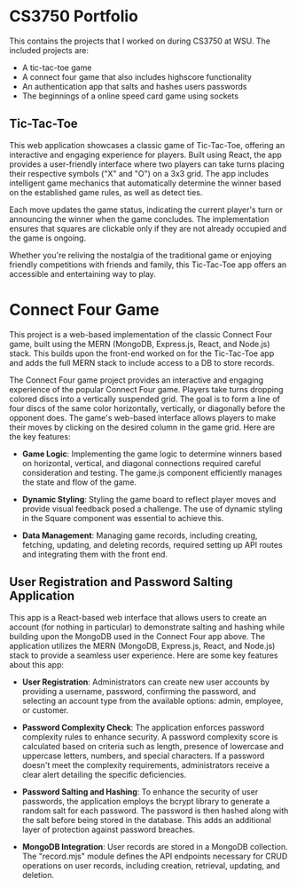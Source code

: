 # CS3750 Portfolio
This contains the projects that I worked on during CS3750 at WSU. The included projects are:
* A tic-tac-toe game
* A connect four game that also includes highscore functionality
* An authentication app that salts and hashes users passwords
* The beginnings of a online speed card game using sockets

## Tic-Tac-Toe
This web application showcases a classic game of Tic-Tac-Toe, offering an interactive and engaging experience for players. Built using React, the app provides a user-friendly interface where two players can take turns placing their respective symbols ("X" and "O") on a 3x3 grid. The app includes intelligent game mechanics that automatically determine the winner based on the established game rules, as well as detect ties.

Each move updates the game status, indicating the current player's turn or announcing the winner when the game concludes. The implementation ensures that squares are clickable only if they are not already occupied and the game is ongoing.

Whether you're reliving the nostalgia of the traditional game or enjoying friendly competitions with friends and family, this Tic-Tac-Toe app offers an accessible and entertaining way to play.


# Connect Four Game

This project is a web-based implementation of the classic Connect Four game, built using the MERN (MongoDB, Express.js, React, and Node.js) stack. This builds upon the front-end worked on for the Tic-Tac-Toe app and adds the full MERN stack to include access to a DB to store records.

The Connect Four game project provides an interactive and engaging experience of the popular Connect Four game. Players take turns dropping colored discs into a vertically suspended grid. The goal is to form a line of four discs of the same color horizontally, vertically, or diagonally before the opponent does. The game's web-based interface allows players to make their moves by clicking on the desired column in the game grid. Here are the key features:

- **Game Logic**: Implementing the game logic to determine winners based on horizontal, vertical, and diagonal connections required careful consideration and testing. The game.js component efficiently manages the state and flow of the game.

- **Dynamic Styling**: Styling the game board to reflect player moves and provide visual feedback posed a challenge. The use of dynamic styling in the Square component was essential to achieve this.

- **Data Management**: Managing game records, including creating, fetching, updating, and deleting records, required setting up API routes and integrating them with the front end.



## User Registration and Password Salting Application

This app is a React-based web interface that allows users to create an account (for nothing in particular) to demonstrate salting and hashing while building upon the MongoDB used in the Connect Four app above. The application utilizes the MERN (MongoDB, Express.js, React, and Node.js) stack to provide a seamless user experience. Here are some key features about this app:

- **User Registration**: Administrators can create new user accounts by providing a username, password, confirming the password, and selecting an account type from the available options: admin, employee, or customer.

- **Password Complexity Check**: The application enforces password complexity rules to enhance security. A password complexity score is calculated based on criteria such as length, presence of lowercase and uppercase letters, numbers, and special characters. If a password doesn't meet the complexity requirements, administrators receive a clear alert detailing the specific deficiencies.

- **Password Salting and Hashing**: To enhance the security of user passwords, the application employs the bcrypt library to generate a random salt for each password. The password is then hashed along with the salt before being stored in the database. This adds an additional layer of protection against password breaches.

- **MongoDB Integration**: User records are stored in a MongoDB collection. The "record.mjs" module defines the API endpoints necessary for CRUD operations on user records, including creation, retrieval, updating, and deletion.
